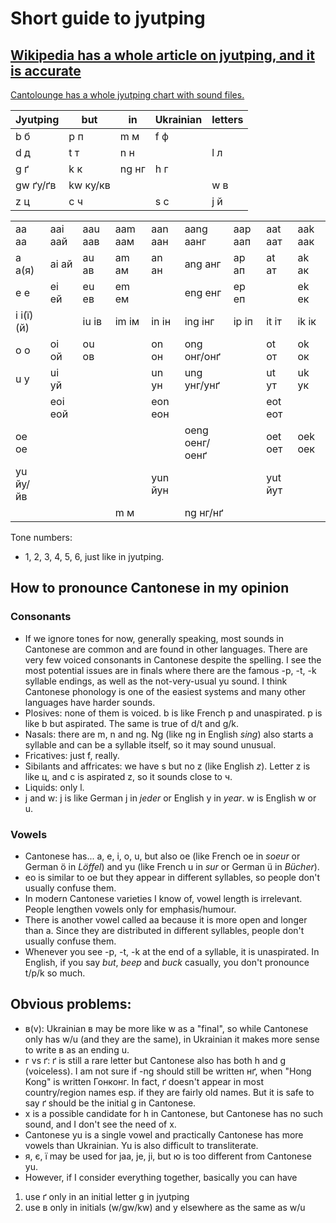 # Short guide to jyutping
## [Wikipedia has a whole article on jyutping, and it is accurate](https://en.wikipedia.org/wiki/Jyutping)

[Cantolounge has a whole jyutping chart with sound files.](https://cantolounge.com/jyutping-chart/)

| Jyutping | but | in | Ukrainian | letters |
|----|----|----|---|---|
| b б | p п | m м | f ф
| d д | t т | n н |   | l л |
| g ґ | k к | ng нг | h г |   |
| gw ґу/ґв | kw ку/кв |    |   | w в |
| z ц | c ч |    | s с | j й |

|   |   |   |  |   |   |   |   |   |
|----|----|----|---|---|---|---|---|---|
| aa аа | aai аай | aau аав | aam аам | aan аан | aang аанг | aap аап | aat аат | aak аак |
| a а(я) | ai ай | au ав | am ам | an ан | ang анг | ap ап | at ат | ak ак |
| e е | ei ей | eu ев | em ем |  |  eng енг | ep еп |   | ek ек |
| i і(ї)(й) |   |  iu ів | im ім | in ін | ing інг | ip іп | it іт | ik ік |
| o о | oi ой | ou ов |   | on он | ong онг/онґ |   | ot от | ok ок |
| u у | ui уй |    |   | un ун | ung унг/унґ |   |  ut ут | uk ук |
|    | eoi еой |    |   | eon еон |   |   | eot еот |   |
| oe ое |    |    |   |   | oeng оенг/оенґ |   | oet оет | oek оек |
| yu йу/йв  |    |    |   | yun йун |   |   | yut йут |   |
|    |    |    | m м |   | ng нг/нґ |   |   |   |

Tone numbers:
- 1, 2, 3, 4, 5, 6, just like in jyutping.

## How to pronounce Cantonese in my opinion
### Consonants
- If we ignore tones for now, generally speaking, most sounds in Cantonese are common and are found in other languages. There are very few voiced consonants in Cantonese despite the spelling. I see the most potential issues are in finals where there are the famous -p, -t, -k syllable endings, as well as the not-very-usual yu sound. I think Cantonese phonology is one of the easiest systems and many other languages have harder sounds.
- Plosives: none of them is voiced. b is like French p and unaspirated. p is like b but aspirated. The same is true of d/t and g/k.
- Nasals: there are m, n and ng. Ng (like ng in English *sing*) also starts a syllable and can be a syllable itself, so it may sound unusual.
- Fricatives: just f, really.
- Sibilants and affricates: we have s but no z (like English *z*). Letter z is like ц, and c is aspirated z, so it sounds close to ч.
- Liquids: only l.
- j and w: j is like German j in *jeder* or English y in *year*. w is English w or u.

### Vowels
- Cantonese has... a, e, i, o, u, but also oe (like French oe in *soeur* or German ö in *Löffel*) and yu (like French u in *sur* or German ü in *Bücher*).
- eo is similar to oe but they appear in different syllables, so people don't usually confuse them.
- In modern Cantonese varieties I know of, vowel length is irrelevant. People lengthen vowels only for emphasis/humour.
- There is another vowel called aa because it is more open and longer than a. Since they are distributed in different syllables, people don't usually confuse them.
- Whenever you see -p, -t, -k at the end of a syllable, it is unaspirated. In English, if you say *but*, *beep* and *buck* casually, you don't pronounce t/p/k so much.

## Obvious problems:
- в(v): Ukrainian в may be more like w as a "final", so while Cantonese only has w/u (and they are the same), in Ukrainian it makes more sense to write в as an ending u.
- г vs ґ: ґ is still a rare letter but Cantonese also has both h and g (voiceless). I am not sure if -ng should still be written нґ, when "Hong Kong" is written Гонконг. In fact, ґ doesn't appear in most country/region names esp. if they are fairly old names. But it is safe to say ґ should be the initial g in Cantonese.
- х is a possible candidate for h in Cantonese, but Cantonese has no such sound, and I don't see the need of х.
- Cantonese yu is a single vowel and practically Cantonese has more vowels than Ukrainian. Yu is also difficult to transliterate.
- я, є, ї may be used for jaa, je, ji, but ю is too different from Cantonese yu.
- However, if I consider everything together, basically you can have
1. use ґ only in an initial letter g in jyutping
2. use в only in initials (w/gw/kw) and у elsewhere as the same as w/u
